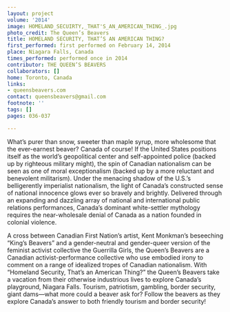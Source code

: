 ```yaml
---
layout: project
volume: '2014'
image: HOMELAND_SECUIRTY,_THAT'S_AN_AMERICAN_THING_.jpg
photo_credit: The Queen’s Beavers
title: HOMELAND SECURITY, THAT’S AN AMERICAN THING?
first_performed: first performed on February 14, 2014
place: Niagara Falls, Canada
times_performed: performed once in 2014
contributor: THE QUEEN’S BEAVERS
collaborators: []
home: Toronto, Canada
links:
- queensbeavers.com
contact: queensbeavers@gmail.com
footnote: ''
tags: []
pages: 036-037

---
```


What’s purer than snow, sweeter than maple syrup, more wholesome that the ever-earnest beaver? Canada of course! If the United States positions itself as the world’s geopolitical center and self-appointed police (backed up by righteous military might), the spin of Canadian nationalism can be seen as one of moral exceptionalism (backed up by a more reluctant and benevolent militarism). Under the menacing shadow of the U.S.’s belligerently imperialist nationalism, the light of Canada’s constructed sense of national innocence glows ever so bravely and brightly. Delivered through an expanding and dazzling array of national and international public relations performances, Canada’s dominant white-settler mythology requires the near-wholesale denial of Canada as a nation founded in colonial violence.

A cross between Canadian First Nation’s artist, Kent Monkman’s beseeching “King’s Beavers” and a gender-neutral and gender-queer version of the feminist activist collective the Guerrilla Girls, the Queen’s Beavers are a Canadian activist-performance collective who use embodied irony to comment on a range of idealized tropes of Canadian nationalism. With “Homeland Security, That’s an American Thing?” the Queen’s Beavers take a vacation from their otherwise industrious lives to explore Canada’s playground, Niagara Falls. Tourism, patriotism, gambling, border security, giant dams—what more could a beaver ask for? Follow the beavers as they explore Canada’s answer to both friendly tourism and border security!
